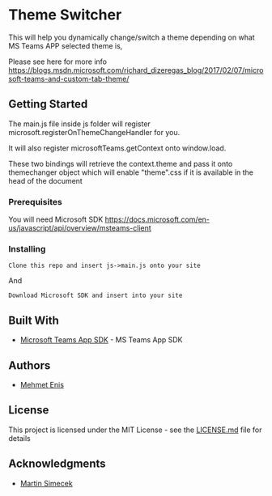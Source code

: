 # Theme Switcher

This will help you dynamically change/switch a theme depending on what MS Teams APP selected theme is,

Please see here for more info
<https://blogs.msdn.microsoft.com/richard_dizeregas_blog/2017/02/07/microsoft-teams-and-custom-tab-theme/>

## Getting Started

The main.js file inside js folder will register microsoft.registerOnThemeChangeHandler for you.

It will also register microsoftTeams.getContext onto window.load.

These two bindings will retrieve the context.theme and pass it onto themechanger object which will enable "theme".css if it is available in the head of the document

### Prerequisites

You will need Microsoft SDK <https://docs.microsoft.com/en-us/javascript/api/overview/msteams-client>

### Installing

```
Clone this repo and insert js->main.js onto your site
```

And

```
Download Microsoft SDK and insert into your site
```


## Built With

* [Microsoft Teams App SDK](https://docs.microsoft.com/en-us/javascript/api/overview/msteams-client) - MS Teams App SDK

## Authors

* [Mehmet Enis](https://www.linkedin.com/in/mehmetenis/)

## License

This project is licensed under the MIT License - see the [LICENSE.md](LICENSE.md) file for details

## Acknowledgments

* [Martin Simecek](https://github.com/msimecek)
